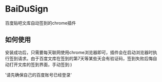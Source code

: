 # BaiDuSign
百度贴吧文库自动签到的chrome插件

## 如何使用
安装成功后，只需要每天联网使用chrome浏览器即可，插件会在启动浏览器时执行签到请求。由于百度文库在签到的第7天等某些天会有验证码，签到失败后悔自动打开文库的签到界面，手动签到:)

'请先确保自己的百度账号已经登录'
